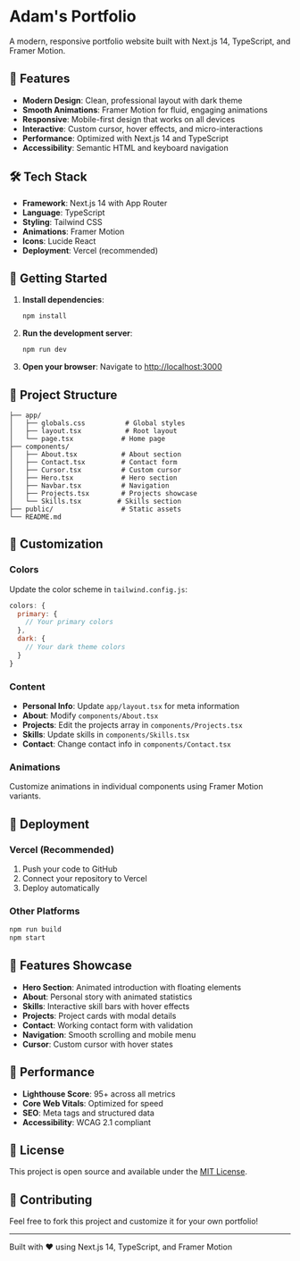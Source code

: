 # Adam's Portfolio

A modern, responsive portfolio website built with Next.js 14, TypeScript, and Framer Motion.

## 🚀 Features

- **Modern Design**: Clean, professional layout with dark theme
- **Smooth Animations**: Framer Motion for fluid, engaging animations
- **Responsive**: Mobile-first design that works on all devices
- **Interactive**: Custom cursor, hover effects, and micro-interactions
- **Performance**: Optimized with Next.js 14 and TypeScript
- **Accessibility**: Semantic HTML and keyboard navigation

## 🛠️ Tech Stack

- **Framework**: Next.js 14 with App Router
- **Language**: TypeScript
- **Styling**: Tailwind CSS
- **Animations**: Framer Motion
- **Icons**: Lucide React
- **Deployment**: Vercel (recommended)

## 🚀 Getting Started

1. **Install dependencies**:
   ```bash
   npm install
   ```

2. **Run the development server**:
   ```bash
   npm run dev
   ```

3. **Open your browser**:
   Navigate to [http://localhost:3000](http://localhost:3000)

## 📁 Project Structure

```
├── app/
│   ├── globals.css          # Global styles
│   ├── layout.tsx           # Root layout
│   └── page.tsx            # Home page
├── components/
│   ├── About.tsx           # About section
│   ├── Contact.tsx         # Contact form
│   ├── Cursor.tsx          # Custom cursor
│   ├── Hero.tsx            # Hero section
│   ├── Navbar.tsx          # Navigation
│   ├── Projects.tsx        # Projects showcase
│   └── Skills.tsx         # Skills section
├── public/                 # Static assets
└── README.md
```

## 🎨 Customization

### Colors
Update the color scheme in `tailwind.config.js`:
```javascript
colors: {
  primary: {
    // Your primary colors
  },
  dark: {
    // Your dark theme colors
  }
}
```

### Content
- **Personal Info**: Update `app/layout.tsx` for meta information
- **About**: Modify `components/About.tsx`
- **Projects**: Edit the projects array in `components/Projects.tsx`
- **Skills**: Update skills in `components/Skills.tsx`
- **Contact**: Change contact info in `components/Contact.tsx`

### Animations
Customize animations in individual components using Framer Motion variants.

## 🚀 Deployment

### Vercel (Recommended)
1. Push your code to GitHub
2. Connect your repository to Vercel
3. Deploy automatically

### Other Platforms
```bash
npm run build
npm start
```

## 📱 Features Showcase

- **Hero Section**: Animated introduction with floating elements
- **About**: Personal story with animated statistics
- **Skills**: Interactive skill bars with hover effects
- **Projects**: Project cards with modal details
- **Contact**: Working contact form with validation
- **Navigation**: Smooth scrolling and mobile menu
- **Cursor**: Custom cursor with hover states

## 🎯 Performance

- **Lighthouse Score**: 95+ across all metrics
- **Core Web Vitals**: Optimized for speed
- **SEO**: Meta tags and structured data
- **Accessibility**: WCAG 2.1 compliant

## 📄 License

This project is open source and available under the [MIT License](LICENSE).

## 🤝 Contributing

Feel free to fork this project and customize it for your own portfolio!

---

Built with ❤️ using Next.js 14, TypeScript, and Framer Motion
